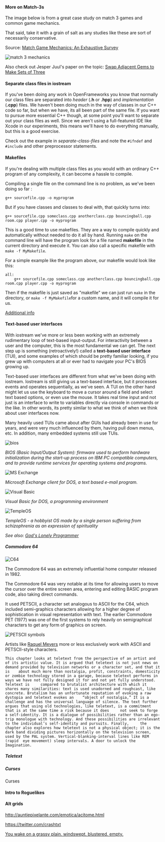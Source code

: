 #### More on Match-3s

The image below is from a great case study on match 3 games and common game mechanics. 

That said, take it with a grain of salt as any studies like these are sort of necessarily conservative. 

Source: [Match Game Mechanics: An Exhaustive Survey](http://gamasutra.com/blogs/JonathanBailey/20150227/237544/Match_Game_Mechanics_An_exhaustive_survey.php)

![match 3 mechanics](http://www.gamelogic.co.za/images/MatchGamesInfographic.png)

Also check out Jesper Juul's paper on the topic: [Swap Adjacent Gems to Make Sets of Three](http://www.jesperjuul.net/text/swapadjacent/)

#### Separate class files in iostream

If you've been doing any work in OpenFrameworks you know that normally our class files are separated into *header* (**.h** or **.hpp**) and *implementation* (**.cpp**) files. We haven't been doing much in the way of classes in our C++ code so far, but when we have, its all been part of the same file. If you want to pursue more essential C++ though, at some point you'll want to separate out your class files as well. Since we aren't using a full-featured IDE like Xcode in our experiments, this means we'll have to do everything manually, but this is a good exercise.

Check out the example in *separate-class-files* and note the ```#ifndef``` and ```#include``` and other preprocessor statements.

#### Makefiles

If you're dealing with multiple class files as you would with an ordinary C++ program of any complexity, it can become a hassle to compile. 

Compiling a single file on the command line is no problem, as we've been doing so far :

```g++ sourcefile.cpp -o myprogram```

But if you have classes and classes to deal with, that quickly turns into:

```g++ sourcefile.cpp someclass.cpp anotherclass.cpp bouncingball.cpp room.cpp player.cpp -o myprogram```

This is a good time to use makefiles. They are a way to compile quickly and automatically without needed to do it all by hand. Running ```make``` on the command line will have the program look for a file named **makefile** in the current directory and execute it. You can also call a specific makefile with ```make -f MyMakefile```.

For a simple example like the program above, our makefile would look like this:

	all:
		g++ sourcefile.cpp someclass.cpp anotherclass.cpp bouncingball.cpp room.cpp player.cpp -o myprogram

Then if the makefile is just saved as "makefile" we can just run ```make``` in the directory, or ```make -f MyMakefile```for a custom name, and it will compile it for us. 

[Additional info](http://mrbook.org/blog/tutorials/make/)

#### Text-based user interfaces

With iostream we've more or less been working with an extremely rudimentary loop of text-based input-output. For interactivity between a user and the computer, this is the most fundamental we can get. The next step up is something (retroactively!) called a **text-based user interface** (TUI), and some examples of which should be pretty familiar looking, if you grew up with computers at all or ever had to navigate your PC's BIOS growing up.

Text-based user interfaces are different from what we've been doing with iostream. Iostream is still giving us a text-based interface, but it processes events and operates sequentially, as we've seen. A TUI on the other hand might let us use the keyboard to move a cursor around a field and select text based options, or even use the mouse. It takes real time input and not just is an interface to write to variables directly via console in commands or the like. In other words, its pretty similar to what we think of when we think about user interfaces now.

Many heavily used TUIs came about after GUIs had already been in use for years, and were very much influenced by them, having pull down menus, etc. In addition, many embedded systems still use TUIs.

![bios](https://upload.wikimedia.org/wikipedia/commons/0/05/Award_BIOS_setup_utility.png)

*BIOS (Basic Input/Output System): firmware used to perform hardware initialization during the start-up process on IBM PC compatible computers, and to provide runtime services for operating systems and programs.*

![MS Exchange](http://toastytech.com/guis/textexchangedos.png)

*Microsoft Exchange client for DOS, a text based e-mail program.*

![Visual Basic](http://toastytech.com/guis/textvbdos.png)

*Visual Basic for DOS, a programming environment*

![TempleOS](http://images.vice.com/motherboard/content-images/contentimage/17117/141686640013333.gif)

*TempleOS - a hobbyist OS made by a single person suffering from schizophrenia as an expression of spirituality*

*See also: [God's Lonely Programmer](http://motherboard.vice.com/read/gods-lonely-programmer)*

##### Commodore 64

![C64](http://www.commodore64.org/c64screen.gif)

The Commodore 64 was an extremely influential home computer released in 1982.

The Commodore 64 was very notable at its time for allowing users to move the cursor over the entire screen area, entering and editing BASIC program code, also taking direct commands.

It used PETSCII, a character set analogous to ASCII for the C64, which included semi-graphics characters allowing for a higher degree of sophistication in visual representation with text. The earlier Commodore PET (1977) was one of the first systems to rely heavily on semigraphical characters to get any form of graphics on screen.

![PETSCII symbols](https://upload.wikimedia.org/wikipedia/commons/thumb/d/db/PET_Keyboard.svg/1280px-PET_Keyboard.svg.png)

Artists like [Raquel Meyers](http://www.raquelmeyers.com/) more or less exclusively work with ASCII and PETSCII-style characters. 

	This chapter looks at teletext from the perspective of an artist and of its artistic value. It is argued that teletext is not just news on demand provided by television networks or a character set, and that it is	about much more than nostalgia, profit, constraints, domesticity or zombie technology stored in a garage, because teletext performs in ways we have not fully designed it for and not yet fully understood. Teletext is 	compared to brutalist architecture with which it shares many similarities: text is used unadorned and roughcast, like concrete. Brutalism has an unfortunate reputation of evoking a raw dystopia and teletext evokes an 	“object of nostalgia,” It is a challenge and has the universal language of silence. The text further argues that using old technologies, like teletext, is a commitment that is at the same time a risk because it does 	not seek to forge a self-identity. It is a dialogue of possibilities rather than an ego-trip monologue with technology. And these possibilities are irrelevant to the individual’s self-identity and pursuits. Finally, 	the chapter also explores how teletext is not a physical object; it is the dark band dividing pictures horizontally on the television screen, used by the PAL system. Vertical-blanking-interval lines like REM (rapid 	eye movement) sleep intervals. A door to unlock the Imagination.


##### Teletext


##### Curses

Curses

#### Intro to Roguelikes

#### Alt grids

http://auntiepixelante.com/emotica/acitome.html

https://twitter.com/crashtxt

[You wake on a grassy plain. windswept. blustered. empty.](https://vine.co/v/OlQgVPOTXUx)

